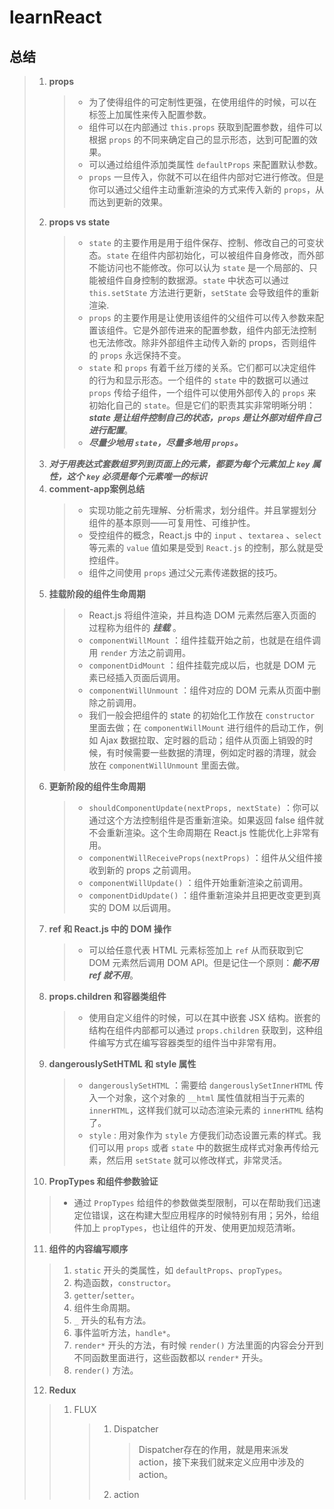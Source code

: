 # learnReact
## 总结
> 1. **props**
>    > * 为了使得组件的可定制性更强，在使用组件的时候，可以在标签上加属性来传入配置参数。
>    > * 组件可以在内部通过 `this.props` 获取到配置参数，组件可以根据 `props` 的不同来确定自己的显示形态，达到可配置的效果。
>    > * 可以通过给组件添加类属性 `defaultProps` 来配置默认参数。
>    > * `props` 一旦传入，你就不可以在组件内部对它进行修改。但是你可以通过父组件主动重新渲染的方式来传入新的 `props`，从而达到更新的效果。
> 2. **props vs state**
>    > * `state` 的主要作用是用于组件保存、控制、修改自己的可变状态。`state` 在组件内部初始化，可以被组件自身修改，而外部不能访问也不能修改。你可以认为 `state` 是一个局部的、只能被组件自身控制的数据源。`state` 中状态可以通过 `this.setState` 方法进行更新，`setState` 会导致组件的重新渲染.
>    > * `props` 的主要作用是让使用该组件的父组件可以传入参数来配置该组件。它是外部传进来的配置参数，组件内部无法控制也无法修改。除非外部组件主动传入新的 props，否则组件的 `props` 永远保持不变。
>    > * `state` 和 `props` 有着千丝万缕的关系。它们都可以决定组件的行为和显示形态。一个组件的 `state` 中的数据可以通过 `props` 传给子组件，一个组件可以使用外部传入的 `props` 来初始化自己的 `state`。但是它们的职责其实非常明晰分明：***state 是让组件控制自己的状态，`props` 是让外部对组件自己进行配置***。
>    > * ***尽量少地用 `state`，尽量多地用 `props`。***
> 3. ***对于用表达式套数组罗列到页面上的元素，都要为每个元素加上 `key` 属性，这个 `key` 必须是每个元素唯一的标识***
> 4. **comment-app案例总结**
>    > * 实现功能之前先理解、分析需求，划分组件。并且掌握划分组件的基本原则——可复用性、可维护性。
>    > * 受控组件的概念，React.js 中的 `input`  、`textarea` 、`select`  等元素的 `value` 值如果是受到 `React.js` 的控制，那么就是受控组件。
>    > * 组件之间使用 `props` 通过父元素传递数据的技巧。
> 5. **挂载阶段的组件生命周期**
>    > * React.js 将组件渲染，并且构造 DOM 元素然后塞入页面的过程称为组件的 ***挂载*** 。
>    > * `componentWillMount` ：组件挂载开始之前，也就是在组件调用 `render` 方法之前调用。
>    > * `componentDidMount` ：组件挂载完成以后，也就是 DOM 元素已经插入页面后调用。
>    > * `componentWillUnmount` ：组件对应的 DOM 元素从页面中删除之前调用。
>    > * 我们一般会把组件的 state 的初始化工作放在 `constructor` 里面去做；在 `componentWillMount` 进行组件的启动工作，例如 Ajax 数据拉取、定时器的启动；组件从页面上销毁的时候，有时候需要一些数据的清理，例如定时器的清理，就会放在 `componentWillUnmount` 里面去做。
> 6. **更新阶段的组件生命周期**
>    > * `shouldComponentUpdate(nextProps, nextState)` ：你可以通过这个方法控制组件是否重新渲染。如果返回 false 组件就不会重新渲染。这个生命周期在 React.js 性能优化上非常有用。
>    > * `componentWillReceiveProps(nextProps)` ：组件从父组件接收到新的 props 之前调用。
>    > * `componentWillUpdate()` ：组件开始重新渲染之前调用。
>    > * `componentDidUpdate()` ：组件重新渲染并且把更改变更到真实的 DOM 以后调用。
> 7. **ref 和 React.js 中的 DOM 操作**
>    > * 可以给任意代表 HTML 元素标签加上 `ref` 从而获取到它 DOM 元素然后调用 DOM API。但是记住一个原则：***能不用 ref 就不用***。
> 8. **props.children 和容器类组件**
>    > * 使用自定义组件的时候，可以在其中嵌套 JSX 结构。嵌套的结构在组件内部都可以通过 `props.children` 获取到，这种组件编写方式在编写容器类型的组件当中非常有用。
> 9. **dangerouslySetHTML 和 style 属性**
>    > * `dangerouslySetHTML` ：需要给 `dangerouslySetInnerHTML` 传入一个对象，这个对象的 `__html` 属性值就相当于元素的 `innerHTML`，这样我们就可以动态渲染元素的 `innerHTML` 结构了。
>    > * `style` : 用对象作为 `style` 方便我们动态设置元素的样式。我们可以用 `props` 或者 `state` 中的数据生成样式对象再传给元素，然后用 `setState` 就可以修改样式，非常灵活。
> 10. **PropTypes 和组件参数验证**
>    > * 通过 `PropTypes` 给组件的参数做类型限制，可以在帮助我们迅速定位错误，这在构建大型应用程序的时候特别有用；另外，给组件加上 `propTypes`，也让组件的开发、使用更加规范清晰。
> 11. **组件的内容编写顺序**
>    > 1. `static` 开头的类属性，如 `defaultProps`、`propTypes`。
>    > 2. 构造函数，`constructor`。
>    > 3. `getter`/`setter`。
>    > 4. 组件生命周期。
>    > 5. `_` 开头的私有方法。
>    > 6. 事件监听方法，`handle*`。
>    > 7. `render*` 开头的方法，有时候 `render()` 方法里面的内容会分开到不同函数里面进行，这些函数都以 `render*` 开头。
>    > 8. `render()` 方法。
> 12. **Redux**
>    > 1. FLUX
>    >    > 1. Dispatcher
>    >    >    > Dispatcher存在的作用，就是用来派发 action，接下来我们就来定义应用中涉及的 action。
>    >    > 2. action